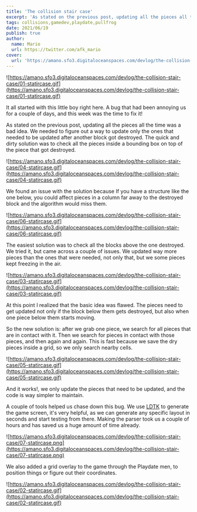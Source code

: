 ```yaml
---
title: 'The collision stair case'
excerpt: 'As stated on the previous post, updating all the pieces all the time was a bad idea. We needed to figure out a way to update only the ones that needed to be updated after another block got destroyed. The quick and dirty solution was to check all the pieces inside a bounding box on top of the piece that got destroyed.'
tags: collisions,gamedev,playdate,pullfrog
date: 2021/06/19
publish: true
author:
  name: Mario
  url: https://twitter.com/afk_mario
cover:
  url: 'https://amano.sfo3.digitaloceanspaces.com/devlog/the-collision-stair-case/05-statircase.gif'
---
```


![https://amano.sfo3.digitaloceanspaces.com/devlog/the-collision-stair-case/01-statircase.gif](https://amano.sfo3.digitaloceanspaces.com/devlog/the-collision-stair-case/01-statircase.gif)

It all started with this little boy right here. A bug that had been annoying us for a couple of days, and this week was the time to fix it!

As stated on the previous post, updating all the pieces all the time was a bad idea. We needed to figure out a way to update only the ones that needed to be updated after another block got destroyed. The quick and dirty solution was to check all the pieces inside a bounding box on top of the piece that got destroyed.

![https://amano.sfo3.digitaloceanspaces.com/devlog/the-collision-stair-case/04-statircase.gif](https://amano.sfo3.digitaloceanspaces.com/devlog/the-collision-stair-case/04-statircase.gif)

We found an issue with the solution because If you have a structure like the one below, you could affect pieces in a column far away to the destroyed block and the algorithm would miss them.

![https://amano.sfo3.digitaloceanspaces.com/devlog/the-collision-stair-case/06-statircase.gif](https://amano.sfo3.digitaloceanspaces.com/devlog/the-collision-stair-case/06-statircase.gif)

The easiest solution was to check all the blocks above the one destroyed. We tried it, but came across a couple of issues. We updated way more pieces than the ones that were needed, not only that, but we some pieces kept freezing in the air.

![https://amano.sfo3.digitaloceanspaces.com/devlog/the-collision-stair-case/03-statircase.gif](https://amano.sfo3.digitaloceanspaces.com/devlog/the-collision-stair-case/03-statircase.gif)

At this point I realized that the basic idea was flawed. The pieces need to get updated not only if the block below them gets destroyed, but also when one piece below them starts moving.

So the new solution is: after we grab one piece, we search for all pieces that are in contact with it. Then we search for pieces in contact with those pieces, and then again and again. This is fast because we save the dry pieces inside a grid, so we only search nearby cells.

![https://amano.sfo3.digitaloceanspaces.com/devlog/the-collision-stair-case/05-statircase.gif](https://amano.sfo3.digitaloceanspaces.com/devlog/the-collision-stair-case/05-statircase.gif)

And it works!, we only update the pieces that need to be updated, and the code is way simpler to maintain.

A couple of tools helped us chase down this bug. We use [LDTK](https://ldtk.io/) to generate the game screen, it's very helpful, as we can generate any specific layout in seconds and start testing from there. Making the parser took us a couple of hours and has saved us a huge amount of time already.

![https://amano.sfo3.digitaloceanspaces.com/devlog/the-collision-stair-case/07-statircase.png](https://amano.sfo3.digitaloceanspaces.com/devlog/the-collision-stair-case/07-statircase.png)

We also added a grid overlay to the game through the Playdate men, to position things or figure out their coordinates.

![https://amano.sfo3.digitaloceanspaces.com/devlog/the-collision-stair-case/02-statircase.gif](https://amano.sfo3.digitaloceanspaces.com/devlog/the-collision-stair-case/02-statircase.gif)
